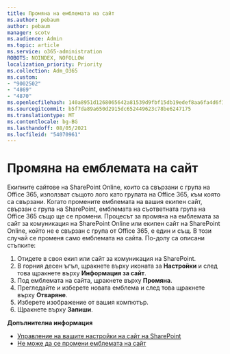 ```yaml
---
title: Промяна на емблемата на сайт
ms.author: pebaum
author: pebaum
manager: scotv
ms.audience: Admin
ms.topic: article
ms.service: o365-administration
ROBOTS: NOINDEX, NOFOLLOW
localization_priority: Priority
ms.collection: Adm_O365
ms.custom:
- "9002502"
- "4869"
- "4870"
ms.openlocfilehash: 140a8951d1268065642a81539d9fbf15db19edef8aa6fa4d6f1fd809c843d109
ms.sourcegitcommit: b5f7da89a650d2915dc652449623c78be6247175
ms.translationtype: MT
ms.contentlocale: bg-BG
ms.lasthandoff: 08/05/2021
ms.locfileid: "54070961"
---
```

# <a name="change-site-logo"></a>Промяна на емблемата на сайт

Екипните сайтове на SharePoint Online, които са свързани с група на Office 365, използват същото лого като групата на Office 365, към която са свързани. Когато промените емблемата на вашия екипен сайт, свързан с група на SharePoint, емблемата на съответната група на Office 365 също ще се промени. Процесът за промяна на емблемата за сайт за комуникация на SharePoint Online или екипен сайт на SharePoint Online, който не е свързан с група от Office 365, е един и същ. В този случай се променя само емблемата на сайта. По-долу са описани стъпките:

1. Отидете в своя екип или сайт за комуникация на SharePoint.
2. В горния десен ъгъл, щракнете върху иконата за **Настройки** и след това щракнете върху **Информация за сайт**.
3. Под емблемата на сайта, щракнете върху **Промяна**.
4. Прегледайте и изберете новата емблема и след това щракнете върху **Отваряне**.
5. Изберете изображение от вашия компютър.
6. Щракнете върху **Запиши**.

**Допълнителна информация**

- [Управление на вашите настройки на сайт на SharePoint](https://support.office.com/article/manage-your-sharepoint-site-settings-8376034d-d0c7-446e-9178-6ab51c58df42)
- [Не може да се промени емблемата на сайт](https://docs.microsoft.com/sharepoint/troubleshoot/sites/error-when-changing-o365-site-logo)
